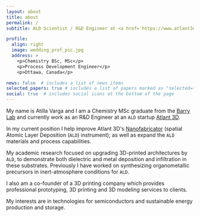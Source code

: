 ```yaml
---
layout: about
title: about
permalink: /
subtitle: ALD Scientist / R&D Engineer at <a href='https://www.atlant3d.com/'>Atlant 3D</a>.

profile:
  align: right
  image: wedding_prof_pic.jpg
  address: >
    <p>Chemistry BSc, MSc</p>
    <p>Process Development Engineer</p>
    <p>Ottawa, Canada</p>

news: false  # includes a list of news items
selected_papers: true # includes a list of papers marked as "selected={true}"
social: true  # includes social icons at the bottom of the page
---
```


My name is Atilla Varga and I am a Chemistry MSc graduate from the [Barry Lab](https://carleton.ca/barrylab/) and currently work as an R&D Engineer at an `ALD` startup [Atlant 3D](https://www.atlant3d.com/).

In my current position I help improve Atlant 3D's [Nanofabricator](https://www.atlant3d.com/nanofabricators) (spatial Atomic Layer Deposition (`ALD`) instrument); as well as expand the `ALD` materials and process capabilities.

My academic research focused on upgrading 3D-printed architectures by `ALD`, to demonstrate both dielectric and metal deposition and infiltration in these substrates. Previously I have worked on synthesizing organometallic precursors in inert-atmosphere conditions for `ALD`.

I also am a co-founder of a 3D printing company which provides professional prototyping, 3D printing and 3D modeling services to clients.

My interests are in technologies for semiconductors and sustainable energy production and storage.  
